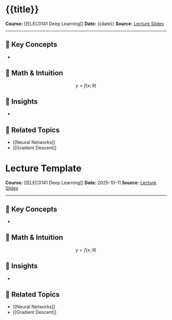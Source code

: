 # {{title}}

**Course:** [[ELEC0141 Deep Learning]]
**Date:** {{date}}
**Source:** [Lecture Slides](url)

---

## 🧩 Key Concepts
- 

## 🧮 Math & Intuition
$$
y = f(x; \theta)
$$

## 🧠 Insights
- 

## 🔗 Related Topics
- [[Neural Networks]]
- [[Gradient Descent]]
# Lecture Template

**Course:** [[ELEC0141 Deep Learning]]
**Date:** 2025-10-11
**Source:** [Lecture Slides](url)

---

## 🧩 Key Concepts
- 

## 🧮 Math & Intuition
$$
y = f(x; \theta)
$$

## 🧠 Insights
- 

## 🔗 Related Topics
- [[Neural Networks]]
- [[Gradient Descent]]
